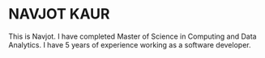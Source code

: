 # NAVJOT KAUR
This is Navjot. I have completed Master of Science in Computing and Data Analytics. I have 5 years of experience working as a software developer.
